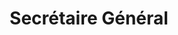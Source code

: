 ---
name: "Paul Hoareau"
title: "Secrétaire Général"
mail: "paul.hoareau@ecl22.ec-lyon.fr"
image: "/image/team/Luga.jpeg"
---